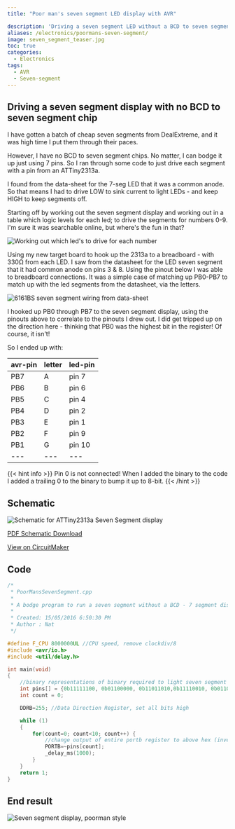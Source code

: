 ```yaml
---
title: "Poor man's seven segment LED display with AVR"

description: 'Driving a seven segment LED without a BCD to seven segment'
aliases: /electronics/poormans-seven-segment/
image: seven_segment_teaser.jpg
toc: true
categories:
  - Electronics
tags:
  - AVR
  - Seven-segment
---
```


## Driving a seven segment display with no BCD to seven segment chip

I have gotten a batch of cheap seven segments from DealExtreme, and it was high time I put them through their paces.

However, I have no BCD to seven segment chips. No matter, I can bodge it up just using 7 pins. So I ran through some code to just drive each segment with a pin from an ATTiny2313a.

I found from the data-sheet for the 7-seg LED that it was a common anode. So that means I had to drive LOW to sink current to light LEDs - and keep HIGH to keep segments off.

Starting off by working out the seven segment display and working out in a table which logic levels for each led; to drive the segments for numbers 0-9. I'm sure it was searchable online, but where's the fun in that?

![Working out which led's to drive for each number](poormans_seven_segment_writeup.jpg)

Using my new target board to hook up the 2313a to a breadboard - with 330&#937; from each LED. I saw from the datasheet for the LED seven segment that it had common anode on pins 3 & 8. Using the pinout below I was able to breadboard connections. It was a simple case of matching up PB0-PB7 to match up with the led segments from the datasheet, via the letters.

![6161BS seven segment wiring from data-sheet](led_datasheet.png)

I hooked up PB0 through PB7 to the seven segment display, using the pinouts above to correlate to the pinouts I drew out. I did get tripped up on the direction here - thinking that PB0 was the highest bit in the register! Of course, it isn't!

So I ended up with:

| avr-pin | letter | led-pin |
| ------- | ------ | ------- |
| PB7     | A      | pin 7   |
| PB6     | B      | pin 6   |
| PB5     | C      | pin 4   |
| PB4     | D      | pin 2   |
| PB3     | E      | pin 1   |
| PB2     | F      | pin 9   |
| PB1     | G      | pin 10  |
| ---     | ---    | ---     |

{{< hint info >}}
Pin 0 is not connected! When I added the binary to the code I added a trailing 0 to the binary to bump it up to 8-bit.
{{< /hint >}}

## Schematic

![Schematic for ATTiny2313a Seven Segment display](schematic_poormans_seven_segment.png)

[PDF Schematic Download][schematicpdf]

[View on CircuitMaker][circuitmaker]

## Code

```cpp
/*
 * PoorMansSevenSegment.cpp
 *
 * A bodge program to run a seven segment without a BCD - 7 segment display decoder
 *
 * Created: 15/05/2016 6:50:30 PM
 * Author : Nat
 */

#define F_CPU 8000000UL //CPU speed, remove clockdiv/8
#include <avr/io.h>
#include <util/delay.h>

int main(void)
{
    //binary representations of binary required to light seven segment 0-9
    int pins[] = {0b11111100, 0b01100000, 0b11011010,0b11110010, 0b01100110, 0b10110110, 0b10111110, 0b11100000, 0b11111110, 0b11100110};
    int count = 0;

    DDRB=255; //Data Direction Register, set all bits high

    while (1)
    {
        for(count=0; count<10; count++) {
            //change output of entire portb register to above hex (inverted, as its common anode and LED on requires sinking current.
            PORTB=~pins[count];
            _delay_ms(1000);
        }
    }
    return 1;
}
```

## End result

![Seven segment display, poorman style](seven_segment_poorman.jpg)

[schematicpdf]: PoorMans_Seven_Segment.pdf
[circuitmaker]: http://circuitmaker.com/Projects/77BEF137-9137-430F-81A3-6B6F78F57DEB
